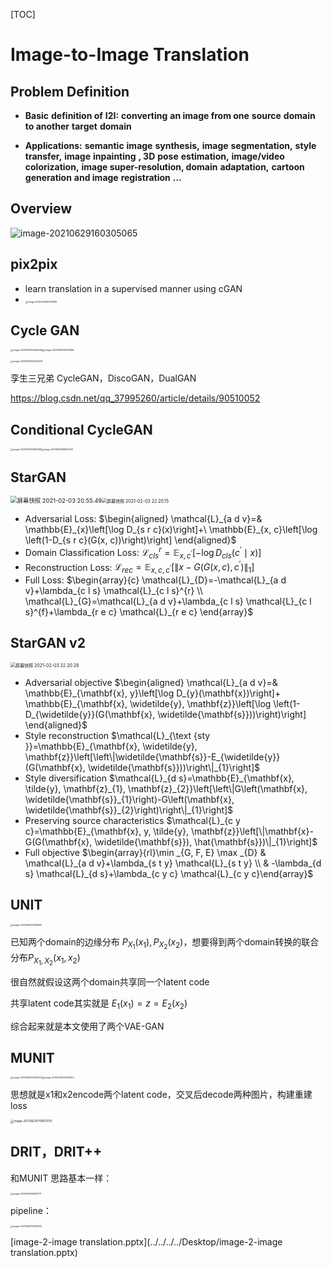 [TOC]



# Image-to-Image Translation

## Problem Definition

- **Basic** **definition of** **I2I:** **converting** **an image from one** **source** **domain to another** **target** **domain**

- **Applications:** **semantic** **image** **synthesis,** **image** **segmentation,** **style** **transfer,** **image** **inpainting** **, 3D** **pose** **estimation,** **image/video colorization,** **image super-resolution, domain** **adaptation,** **cartoon** **generation** **and image** **registration** **…**

## Overview

![image-20210629160305065](../material/image-20210629160305065.png)



## pix2pix

* learn translation in a supervised manner using cGAN
* <img src="../material/image-20210629160351836.png" alt="image-20210629160351836" style="zoom: 25%;" />

## Cycle GAN

<img src="../material/image-20210629163349646.png" alt="image-20210629163349646" style="zoom:25%;" /><img src="../material/image-20210629163210868.png" alt="image-20210629163210868" style="zoom: 25%;" />

<img src="../material/image-20210629163447328.png" alt="image-20210629163447328" style="zoom:25%;" />

孪生三兄弟 CycleGAN，DiscoGAN，DualGAN

https://blog.csdn.net/qq_37995260/article/details/90510052



## Conditional CycleGAN

 <img src="../material/image-20210629165811266.png" alt="image-20210629165811266" style="zoom:25%;" /><img src="../material/image-20210629165845760.png" alt="image-20210629165845760" style="zoom:25%;" />



## StarGAN

<img src="../material/屏幕快照%202021-02-03%2020.55.49.png" alt="屏幕快照 2021-02-03 20.55.49" style="zoom: 67%;" /><img src="../material/屏幕快照%202021-02-03%2022.20.15.png" alt="屏幕快照 2021-02-03 22.20.15" style="zoom:50%;" />

* Adversarial Loss:    $\begin{aligned}
  \mathcal{L}_{a d v}=& \mathbb{E}_{x}\left[\log D_{s r c}(x)\right]+\
  \mathbb{E}_{x, c}\left[\log \left(1-D_{s r c}(G(x, c))\right)\right]
  \end{aligned}$
* Domain Classification Loss: $\mathcal{L}_{c l s}^{r}=\mathbb{E}_{x, c^{\prime}}\left[-\log D_{c l s}\left(c^{\prime} \mid x\right)\right]$
* Reconstruction Loss:  $\mathcal{L}_{r e c}=\mathbb{E}_{x, c, c^{\prime}}\left[\left\|x-G\left(G(x, c), c^{\prime}\right)\right\|_{1}\right]$
* Full Loss: $\begin{array}{c}
  \mathcal{L}_{D}=-\mathcal{L}_{a d v}+\lambda_{c l s} \mathcal{L}_{c l s}^{r} \\
  \mathcal{L}_{G}=\mathcal{L}_{a d v}+\lambda_{c l s} \mathcal{L}_{c l s}^{f}+\lambda_{r e c} \mathcal{L}_{r e c}
  \end{array}$



## StarGAN v2



<img src="../material/屏幕快照%202021-02-03%2022.20.28.png" alt="屏幕快照 2021-02-03 22.20.28" style="zoom:50%;" />

* Adversarial objective $\begin{aligned} \mathcal{L}_{a d v}=& \mathbb{E}_{\mathbf{x}, y}\left[\log D_{y}(\mathbf{x})\right]+  \mathbb{E}_{\mathbf{x}, \widetilde{y}, \mathbf{z}}\left[\log \left(1-D_{\widetilde{y}}(G(\mathbf{x}, \widetilde{\mathbf{s}}))\right)\right] \end{aligned}$
* Style reconstruction  $\mathcal{L}_{\text {sty }}=\mathbb{E}_{\mathbf{x}, \widetilde{y}, \mathbf{z}}\left[\left\|\widetilde{\mathbf{s}}-E_{\widetilde{y}}(G(\mathbf{x}, \widetilde{\mathbf{s}}))\right\|_{1}\right]$
* Style diversification $\mathcal{L}_{d s}=\mathbb{E}_{\mathbf{x}, \tilde{y}, \mathbf{z}_{1}, \mathbf{z}_{2}}\left[\left\|G\left(\mathbf{x}, \widetilde{\mathbf{s}}_{1}\right)-G\left(\mathbf{x}, \widetilde{\mathbf{s}}_{2}\right)\right\|_{1}\right]$
* Preserving source characteristics $\mathcal{L}_{c y c}=\mathbb{E}_{\mathbf{x}, y, \tilde{y}, \mathbf{z}}\left[\|\mathbf{x}-G(G(\mathbf{x}, \widetilde{\mathbf{s}}), \hat{\mathbf{s}})\|_{1}\right]$
* Full objective $\begin{array}{rl}\min _{G, F, E} \max _{D} & \mathcal{L}_{a d v}+\lambda_{s t y} \mathcal{L}_{s t y} \\ & -\lambda_{d s} \mathcal{L}_{d s}+\lambda_{c y c} \mathcal{L}_{c y c}\end{array}$



## UNIT

<img src="../material/image-20210629170135985.png" alt="image-20210629170135985" style="zoom:25%;" />

已知两个domain的边缘分布 $P_{X_{1}}(x_{1}),P_{X_{2}}(x_{2})$，想要得到两个domain转换的联合分布$P_{X_{1},X_{2}}(x_{1},{x_{2}})$

很自然就假设这两个domain共享同一个latent code

共享latent code其实就是 $E_{1}(x_{1}) = z = E_{2}(x_{2})$

综合起来就是本文使用了两个VAE-GAN



## MUNIT

<img src="../material/image-20210629170630409.png" alt="image-20210629170630409" style="zoom:25%;" /><img src="../material/image-20210629170639050.png" alt="image-20210629170639050" style="zoom: 25%;" />



思想就是x1和x2encode两个latent code，交叉后decode两种图片，构建重建loss

<img src="../material/image-20210629170657079.png" alt="image-20210629170657079" style="zoom: 33%;" />



## DRIT，DRIT++

和MUNIT 思路基本一样：

<img src="../material/image-20210629165957101.png" alt="image-20210629165957101" style="zoom: 25%;" />

pipeline：





<img src="../material/image-20210629170914653.png" alt="image-20210629170914653" style="zoom:25%;" /> 

[image-2-image translation.pptx](../../../../Desktop/image-2-image translation.pptx) 

